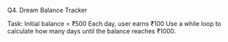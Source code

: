 Q4. Dream Balance Tracker

Task:
Initial balance = ₹500
Each day, user earns ₹100
Use a while loop to calculate how many days until the balance reaches ₹1000.